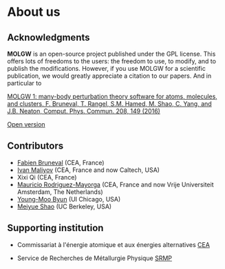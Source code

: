 # About us


## Acknowledgments

**MOLGW** is an open-source project published under the GPL license.
This offers lots of freedoms to the users: the freedom to use, to modify, and to publish the modifications.
However, if you use MOLGW for a scientific publication, we would greatly appreciate a citation to our papers.
And in particular to

[MOLGW 1: many-body perturbation theory software for atoms, molecules, and clusters, F. Bruneval, T. Rangel, S.M. Hamed, M. Shao, C. Yang, and J.B. Neaton, Comput. Phys. Commun. 208, 149 (2016)](https://doi.org/10.1016/j.cpc.2016.06.019)

[Open version](https://www.sciencedirect.com/science/article/am/pii/S0010465516301990)


## Contributors

- [Fabien Bruneval](https://scholar.google.fr/citations?user=6Do-N4oAAAAJ) (CEA, France)
- [Ivan Maliyov](https://www.linkedin.com/in/ivan-maliyov-406626b5) (CEA, France and now Caltech, USA)
- Xixi Qi (CEA, France)
- [Mauricio Rodriguez-Mayorga](https://scholar.google.com/citations?user=OLGOgQgAAAAJ) (CEA, France and now Vrije Universiteit Amsterdam, The Netherlands)
- [Young-Moo Byun](https://scholar.google.com/citations?user=jCrIdBwAAAAJ) (UI Chicago, USA)
- [Meiyue Shao](https://scholar.google.fr/citations?user=yk0MnRQAAAAJ) (UC Berkeley, USA)


## Supporting institution

- Commissariat à l'énergie atomique et aux énergies alternatives [CEA](http://www.cea.fr)

- Service de Recherches de Métallurgie Physique [SRMP](https://www.pluginlabs-universiteparissaclay.fr/en/entity/914306-service-de-recherches-de-metallurgie-physique-srmp)
